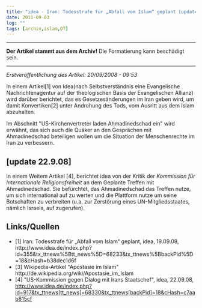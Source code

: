 ```yaml
---
title: "idea - Iran: Todesstrafe für „Abfall vom Islam“ geplant [update 22.9.08]"
date: 2011-09-03
log: ""
tags: [archiv,islam,OT]
---
```

<hr><b>Der Artikel stammt aus dem Archiv!</b> Die Formatierung kann beschädigt sein.<hr>

<i>Erstveröffentlichung des Artikel: 20/09/2008 - 09:53</i>

In einem Artikel[1] von Idea(nach Selbstverständnis eine Evangelische Nachrichtenagentur auf der theologischen Basis der Evangelischen Allianz) wird darüber berichtet, das es Gesetzesänderungen im Iran geben wird, um damit Konvertiken[2] unter Androhung des Tods, vom Ausritt aus dem Islam abzuhalten.
<!--break-->
Im Abschnitt "US-Kirchenvertreter laden Ahmadinedschad ein" wird erwähnt, das sich auch die Quäker an den Gesprächen mit Ahmadinedschad beteiligen wollen um die Situation der Menschenrechte im Iran zu verbessern.

<h2> [update 22.9.08]</h2>
In einem Weitem Artikel [4], berichtet idea von der Kritik der <i>Kommission für Internationale Religionsfreiheit</i> an dem Geplante Treffen mit  Ahmadinedschad. Sie befürchtet, das  Ahmadinedschad das Treffen nutze, um sich international auf zu werten und die Plattform nutze um seine Botschaften zu verbreiten (u.a. zur Zerstörung eines UN-Mitgliedsstaates, nämlich Israels, auf zugerufen). 


<h2>Links/Quellen</h2>
<ul>
<li>[1] Iran: Todesstrafe für „Abfall vom Islam“ geplant, idea, 19.09.08, http://www.idea.de/index.php?id=355&tx_ttnews%5Btt_news%5D=68233&tx_ttnews%5BbackPid%5D=18&cHash=b38dec1d6f</li>
<li>[3] Wikipedia-Artikel "Apostasie im Islam" http://de.wikipedia.org/wiki/Apostasie_im_Islam</li>
<li>[4] "US-Kommission gegen Dialog mit Irans Staatschef", idea, 22.09.08, <a href="http://www.idea.de/index.php?id=917&tx_ttnews[tt_news]=68330&tx_ttnews[backPid]=18&cHash=c7aab815cf">http://www.idea.de/index.php?id=917&tx_ttnews[tt_news]=68330&tx_ttnews[backPid]=18&cHash=c7aab815cf</a></li>
</ul>

